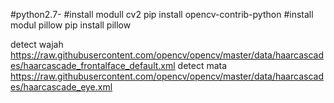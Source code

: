 #python2.7-
#install modull cv2
pip install opencv-contrib-python
#install modul pillow
pip install pillow



detect wajah https://raw.githubusercontent.com/opencv/opencv/master/data/haarcascades/haarcascade_frontalface_default.xml
detect mata https://raw.githubusercontent.com/opencv/opencv/master/data/haarcascades/haarcascade_eye.xml
